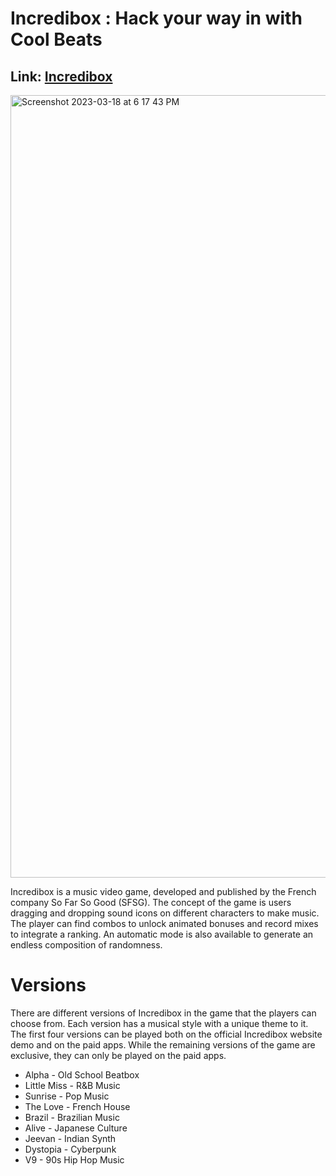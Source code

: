 # Incredibox : Hack your way in with Cool Beats

## Link: [Incredibox](https://www.incredibox.com/) 

<img width="1252" alt="Screenshot 2023-03-18 at 6 17 43 PM" src="https://user-images.githubusercontent.com/95586108/228787692-3f2893ad-4af7-444d-91ab-05b5d9573d71.png">

Incredibox is a music video game, developed and published by the French company So Far So Good (SFSG). The concept of the game is users dragging and dropping sound icons on different characters to make music. The player can find combos to unlock animated bonuses and record mixes to integrate a ranking. An automatic mode is also available to generate an endless composition of randomness.

# Versions

There are different versions of Incredibox in the game that the players can choose from. Each version has a musical style with a unique theme to it. The first four versions can be played both on the official Incredibox website demo and on the paid apps. While the remaining versions of the game are exclusive, they can only be played on the paid apps.
- Alpha - Old School Beatbox
- Little Miss - R&B Music
- Sunrise - Pop Music 
- The Love - French House
- Brazil - Brazilian Music
- Alive - Japanese Culture
- Jeevan - Indian Synth
- Dystopia - Cyberpunk
- V9 - 90s Hip Hop Music

